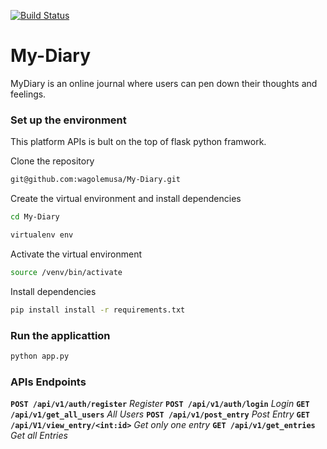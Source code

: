 [![Build Status](https://travis-ci.org/wagolemusa/My-Diary.svg?branch=master)](https://travis-ci.org/wagolemusa/My-Diary)
# My-Diary
MyDiary is an online journal where users can pen down their thoughts and feelings. 

### Set up the environment
This platform APIs is bult on the top of flask python framwork.

Clone the repository
```sh
git@github.com:wagolemusa/My-Diary.git
```
Create the virtual environment and install dependencies
```sh
cd My-Diary
```

```sh
virtualenv env
```
Activate the virtual environment
```sh
source /venv/bin/activate
```
Install dependencies

```sh
pip install install -r requirements.txt
```
### Run the applicattion

```sh
python app.py
```
### APIs Endpoints

**`POST /api/v1/auth/register`** *Register*
**`POST /api/v1/auth/login`**    *Login*
**`GET  /api/v1/get_all_users`**  *All Users*
**`POST /api/v1/post_entry`** *Post Entry*
**`GET  /api/V1/view_entry/<int:id>`** *Get only one entry*
**`GET /api/v1/get_entries`** *Get all Entries*
